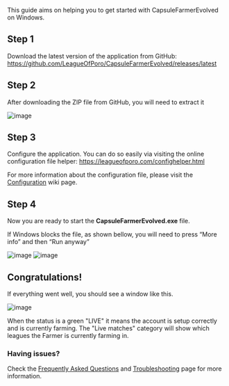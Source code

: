This guide aims on helping you to get started with CapsuleFarmerEvolved on Windows. 

## Step 1

Download the latest version of the application from GitHub: https://github.com/LeagueOfPoro/CapsuleFarmerEvolved/releases/latest

## Step 2

After downloading the ZIP file from GitHub, you will need to extract it

![image](https://user-images.githubusercontent.com/95635582/216310597-361c858b-5a4d-431d-869b-ddeebf86b428.png)

## Step 3

Configure the application. 
You can do so easily via visiting the online configuration file helper: https://leagueofporo.com/confighelper.html

For more information about the configuration file, please visit the [Configuration](https://github.com/LeagueOfPoro/CapsuleFarmerEvolved/wiki/Configuration) wiki page.

## Step 4

Now you are ready to start the **CapsuleFarmerEvolved.exe** file.

If Windows blocks the file, as shown bellow, you will need to press “More info” and then “Run anyway”

![image](https://user-images.githubusercontent.com/95635582/216311348-d30a1ee5-9ec1-4f2c-9f40-44edaa58ba02.png)
![image](https://user-images.githubusercontent.com/95635582/216311385-c68af69a-be12-4633-a30f-b94e35aa97ab.png)

## Congratulations!

If everything went well, you should see a window like this.

![image](https://user-images.githubusercontent.com/95635582/216311639-92e529c4-c57a-4f0f-a2e9-93530b710db9.png)

When the status is a green "LIVE" it means the account is setup correctly and is currently farming. The "Live matches" category will show which leagues the Farmer is currently farming in.

### Having issues?

Check the [Frequently Asked Questions](Frequently-Asked-Questions) and [Troubleshooting](Troubleshooting) page for more information.